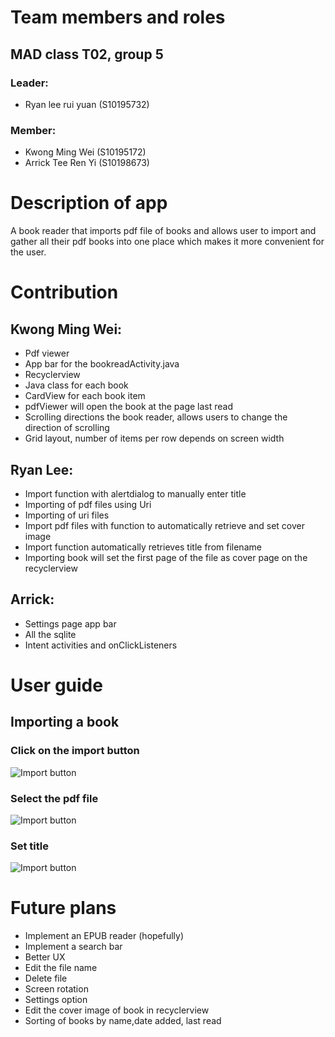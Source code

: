 # Team members and roles
## MAD class T02, group 5
### Leader: 
* Ryan lee rui yuan (S10195732)
### Member: 
* Kwong Ming Wei (S10195172)
* Arrick Tee Ren Yi (S10198673)

# Description of app

A book reader that imports pdf file of books and allows user to import and gather all their pdf books into one place which makes it more convenient for the user. 

# Contribution

## Kwong Ming Wei: 
* Pdf viewer
* App bar for the bookreadActivity.java
* Recyclerview
* Java class for each book
* CardView for each book item
* pdfViewer will open the book at the page last read
* Scrolling directions the book reader, allows users to change the direction of scrolling
* Grid layout, number of items per row depends on screen width

## Ryan Lee:
* Import function with alertdialog to manually enter title
* Importing of pdf files using Uri
* Importing of uri files
* Import pdf files with function to automatically retrieve and set cover image
* Import function automatically retrieves title from filename
* Importing book will set the first page of the file as cover page on the recyclerview

## Arrick:
* Settings page app bar
* All the sqlite
* Intent activities and onClickListeners

# User guide

## Importing a book
### Click on the import button
![Import button](https://www.picturepaste.ca/images/2020/06/04/Android-Emulator---Pixel_3_XL_API_28_5554-6_4_2020-7_10_22-PM_LI.jpg)

### Select the pdf file
![Import button](https://www.picturepaste.ca/images/2020/06/04/Android-Emulator---Pixel_3_XL_API_28_5554-6_4_2020-7_10_46-PM.png)

### Set title
![Import button](https://www.picturepaste.ca/images/2020/06/04/Android-Emulator---Pixel_3_XL_API_28_5554-6_4_2020-7_11_04-PM.png)

# Future plans
* Implement an EPUB reader (hopefully)
* Implement a search bar
* Better UX
* Edit the file name
* Delete file
* Screen rotation
* Settings option
* Edit the cover image of book in recyclerview
* Sorting of books by name,date added, last read
